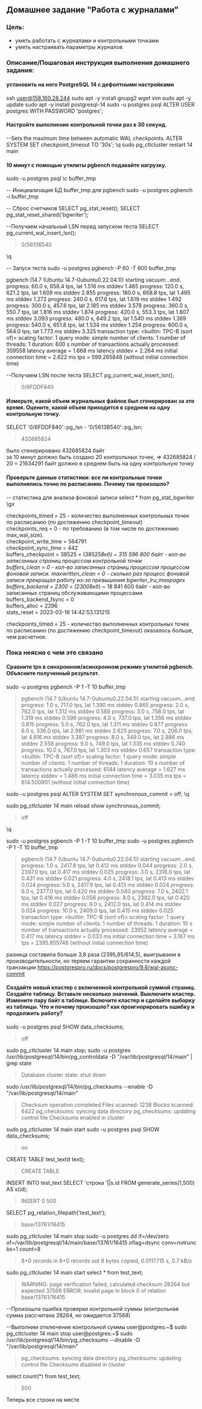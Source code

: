 ## Домашнее задание "Работа с журналами"

### Цель:
-   уметь работать с журналами и контрольными точками
-   уметь настраивать параметры журналов

### Описание/Пошаговая инструкция выполнения домашнего задания:

####   установить на него PostgreSQL 14 с дефолтными настройками
ssh user@158.160.28.244
sudo apt -y install gnupg2 wget vim
sudo apt -y update
sudo apt -y install postgresql-14
sudo -u postgres psql
ALTER USER postgres WITH PASSWORD 'postgres';


#### Настройте выполнение контрольной точки раз в 30 секунд.

--Sets the maximum time between automatic WAL checkpoints.
ALTER SYSTEM SET checkpoint_timeout TO '30s';
\q
sudo pg_ctlcluster restart 14 main

#### 10 минут c помощью утилиты pgbench подавайте нагрузку.

sudo -u postgres psql
\c buffer_tmp


-- Инициализация БД buffer_tmp для pgbench
sudo -u postgres pgbench -i buffer_tmp

-- Сброс счетчиков
SELECT pg_stat_reset();
SELECT pg_stat_reset_shared('bgwriter');

--Получаем начальный LSN перед запуском теста
SELECT pg_current_wal_insert_lsn();
> 0/5613B540

\q

-- Запуск теста 
sudo -u postgres pgbench -P 60 -T 600 buffer_tmp

pgbench (14.7 (Ubuntu 14.7-0ubuntu0.22.04.1))
starting vacuum...end.
progress: 60.0 s, 658.4 tps, lat 1.518 ms stddev 1.465
progress: 120.0 s, 621.2 tps, lat 1.609 ms stddev 2.855
progress: 180.0 s, 668.8 tps, lat 1.495 ms stddev 1.272
progress: 240.0 s, 617.6 tps, lat 1.619 ms stddev 1.492
progress: 300.0 s, 457.6 tps, lat 2.185 ms stddev 3.578
progress: 360.0 s, 550.7 tps, lat 1.816 ms stddev 1.874
progress: 420.0 s, 553.3 tps, lat 1.807 ms stddev 3.093
progress: 480.0 s, 649.2 tps, lat 1.540 ms stddev 1.369
progress: 540.0 s, 651.8 tps, lat 1.534 ms stddev 1.254
progress: 600.0 s, 564.0 tps, lat 1.773 ms stddev 3.325
transaction type: <builtin: TPC-B (sort of)>
scaling factor: 1
query mode: simple
number of clients: 1
number of threads: 1
duration: 600 s
number of transactions actually processed: 359558
latency average = 1.668 ms
latency stddev = 2.264 ms
initial connection time = 2.622 ms
tps = 599.265848 (without initial connection time)

--Получаем LSN после теста
SELECT pg_current_wal_insert_lsn();
 >0/6FDDF840
 
 
#### Измерьте, какой объем журнальных файлов был сгенерирован за это время. Оцените, какой объем приходится в среднем на одну контрольную точку.

SELECT '0/6FDDF840'::pg_lsn - '0/5613B540'::pg_lsn;
> 432685824

было сгенерировано 432685824 байт  
за 10 минут должно быть создано 20 контрольных точек, => 432685824 / 20 = 21634291 байт должно в среднем быть на одну контрольную точку

#### Проверьте данные статистики: все ли контрольные точки выполнялись точно по расписанию. Почему так произошло?
-- статистика для анализа фоновой записи
select * from pg_stat_bgwriter \gx

checkpoints_timed     = 25 - количество выполненных контрольных точек по расписанию (по достижению checkpoint_timeout)                       
checkpoints_req       = 0  - по требованию (в том числе по достижению max_wal_size).                        
checkpoint_write_time = 564791                     
checkpoint_sync_time  = 442                        
buffers_checkpoint    = 38525 = (38525*8кб) ~ 315 596 800 байт - кол-во записанных страниц процессом контрольной точки                    
buffers_clean         = 0   - кол-во записанных страниц процессом процессом фоновой записи. 
maxwritten_clean      = 0   -  сколько раз процесс фоновой записи прекращал работу из-за превышения bgwriter_lru_maxpages                        
buffers_backend       = 2300  = (2300*8кб)  ~ 18 841 600 байт  - кол-во записанных страниц обслуживающими процессами                
buffers_backend_fsync = 0                          
buffers_alloc         = 2296                       
stats_reset           = 2023-03-18 14:42:53.131215 

checkpoints_timed     = 25 - количество выполненных контрольных точек по расписанию (по достижению checkpoint_timeout)     оказалось больше, чем расчетное. 
### Пока неясно с чем это связано


#### Сравните tps в синхронном/асинхронном режиме утилитой pgbench. Объясните полученный результат.

sudo -u postgres pgbench -P 1 -T 10 buffer_tmp
>pgbench (14.7 (Ubuntu 14.7-0ubuntu0.22.04.1))
starting vacuum...end.
progress: 1.0 s, 717.0 tps, lat 1.390 ms stddev 0.865
progress: 2.0 s, 762.0 tps, lat 1.312 ms stddev 0.588
progress: 3.0 s, 758.0 tps, lat 1.319 ms stddev 0.596
progress: 4.0 s, 737.0 tps, lat 1.356 ms stddev 0.815
progress: 5.0 s, 762.0 tps, lat 1.311 ms stddev 0.877
progress: 6.0 s, 336.0 tps, lat 2.981 ms stddev 2.625
progress: 7.0 s, 206.0 tps, lat 4.816 ms stddev 3.387
progress: 8.0 s, 349.0 tps, lat 2.886 ms stddev 2.558
progress: 9.0 s, 749.0 tps, lat 1.335 ms stddev 0.740
progress: 10.0 s, 767.0 tps, lat 1.303 ms stddev 0.657
transaction type: <builtin: TPC-B (sort of)>
scaling factor: 1
query mode: simple
number of clients: 1
number of threads: 1
duration: 10 s
number of transactions actually processed: 6144
latency average = 1.627 ms
latency stddev = 1.486 ms
initial connection time = 3.035 ms
tps = 614.500901 (without initial connection time)

sudo -u postgres psql
ALTER SYSTEM SET synchronous_commit = off;
\q

sudo pg_ctlcluster 14 main reload
show synchronous_commit;
>off

\q

sudo -u postgres pgbench -P 1 -T 10 buffer_tmp
sudo -u postgres pgbench -P 1 -T 10 buffer_tmp
>pgbench (14.7 (Ubuntu 14.7-0ubuntu0.22.04.1))
starting vacuum...end.
progress: 1.0 s, 2417.8 tps, lat 0.412 ms stddev 0.044
progress: 2.0 s, 2397.0 tps, lat 0.417 ms stddev 0.025
progress: 3.0 s, 2318.0 tps, lat 0.431 ms stddev 0.021
progress: 4.0 s, 2418.1 tps, lat 0.413 ms stddev 0.024
progress: 5.0 s, 2417.9 tps, lat 0.413 ms stddev 0.024
progress: 6.0 s, 2377.0 tps, lat 0.420 ms stddev 0.040
progress: 7.0 s, 2402.1 tps, lat 0.416 ms stddev 0.056
progress: 8.0 s, 2382.0 tps, lat 0.420 ms stddev 0.027
progress: 9.0 s, 2412.0 tps, lat 0.414 ms stddev 0.024
progress: 10.0 s, 2409.0 tps, lat 0.415 ms stddev 0.025
transaction type: <builtin: TPC-B (sort of)>
scaling factor: 1
query mode: simple
number of clients: 1
number of threads: 1
duration: 10 s
number of transactions actually processed: 23952
latency average = 0.417 ms
latency stddev = 0.033 ms
initial connection time = 3.167 ms
tps = 2395.855746 (without initial connection time)

разница составила больше 3,8 раза (2395,85/614,5), выигрываем в производительности, но теряем гарантии сохранности каждой транзакции
https://postgrespro.ru/docs/postgrespro/9.6/wal-async-commit



####  Создайте новый кластер с включенной контрольной суммой страниц. Создайте таблицу. Вставьте несколько значений. Выключите кластер. Измените пару байт в таблице. Включите кластер и сделайте выборку из таблицы. Что и почему произошло? как проигнорировать ошибку и продолжить работу?

sudo -u postgres psql
SHOW data_checksums;
>off

sudo pg_ctlcluster 14 main stop;
sudo -u postgres /usr/lib/postgresql/14/bin/pg_controldata -D "/var/lib/postgresql/14/main" | grep state
> Database cluster state:  shut down

sudo /usr/lib/postgresql/14/bin/pg_checksums --enable -D "/var/lib/postgresql/14/main"
>Checksum operation completed
Files scanned:  1238
Blocks scanned: 6422
pg_checksums: syncing data directory
pg_checksums: updating control file
Checksums enabled in cluster

sudo pg_ctlcluster 14 main start
sudo -u postgres psql
SHOW data_checksums;
>on

CREATE TABLE test_text(t text);
>CREATE TABLE

INSERT INTO test_text SELECT 'строка '||s.id FROM generate_series(1,500) AS s(id);
>INSERT 0 500

SELECT pg_relation_filepath('test_text');
>base/13761/16415

sudo pg_ctlcluster 14 main stop
sudo -u postgres dd if=/dev/zero of=/var/lib/postgresql/14/main/base/13761/16415 oflag=dsync conv=notrunc bs=1 count=8
>8+0 records in
8+0 records out
8 bytes copied, 0.0117715 s, 0.7 kB/s

sudo pg_ctlcluster 14 main start
select * from test_text;
>WARNING:  page verification failed, calculated checksum 28264 but expected 37568
ERROR:  invalid page in block 0 of relation base/13761/16415

--Произошла ошибка проверки контрольной суммы (контрольная сумма рассчитана 28264, но ожидается 37568)

--Выполним отключение контрольной суммы
user@postgres:~$ sudo pg_ctlcluster 14 main stop
user@postgres:~$ sudo /usr/lib/postgresql/14/bin/pg_checksums --disable -D "/var/lib/postgresql/14/main"
>pg_checksums: syncing data directory
pg_checksums: updating control file
Checksums disabled in cluster

select count(*) from test_text;
>500

Теперь все строки на месте
<!--stackedit_data:
eyJoaXN0b3J5IjpbLTI3NzI0MDI1NSwtODMxNTUzLC0yMTA5MT
QxNTE3LC0yNjM3MjMyMjYsMTA1MzAzNjA5OCw5MDYyMDIxNDEs
MTQzNzgwMzk3Nyw3Nzc2ODk3MDgsLTMzMjU2OTQzOSwtMTQ0OD
kwMjYyOSwtMTkyNDc2OTcxMiwtMjEwODQ5MzUxLDE1NDUzMjk5
ODcsMjAxMjQ2ODE5NywtMzQ5MjYyODg1LDEwMjEwMDQwMjQsLT
E5OTE1MDE5MTRdfQ==
-->